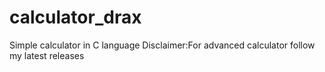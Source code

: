 # calculator_drax
Simple calculator in C language
Disclaimer:For advanced calculator follow my latest releases
